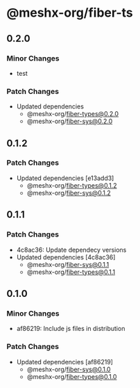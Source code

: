 # @meshx-org/fiber-ts

## 0.2.0

### Minor Changes

- test

### Patch Changes

- Updated dependencies
  - @meshx-org/fiber-types@0.2.0
  - @meshx-org/fiber-sys@0.2.0

## 0.1.2

### Patch Changes

- Updated dependencies [e13add3]
  - @meshx-org/fiber-types@0.1.2
  - @meshx-org/fiber-sys@0.1.2

## 0.1.1

### Patch Changes

- 4c8ac36: Update dependecy versions
- Updated dependencies [4c8ac36]
  - @meshx-org/fiber-sys@0.1.1
  - @meshx-org/fiber-types@0.1.1

## 0.1.0

### Minor Changes

- af86219: Include js files in distribution

### Patch Changes

- Updated dependencies [af86219]
  - @meshx-org/fiber-sys@0.1.0
  - @meshx-org/fiber-types@0.1.0
